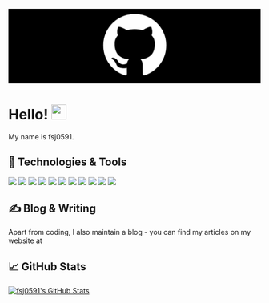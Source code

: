 <!-- More info, tips and tricks for making GitHub Profile README can be found in my article at https://towardsdatascience.com/build-a-stunning-readme-for-your-github-profile-9b80434fe5d7 -->

![Header](https://github.com/fsj0591/fsj0591/blob/main/v2-9c9dd400bbc84c9c867e3abd7d866509_r.jpg?raw=true "Header")

# Hello! <img src="https://raw.githubusercontent.com/MartinHeinz/MartinHeinz/master/wave.gif" width="30px" height="30px" />

My name is fsj0591. 


## 🔧 Technologies & Tools

![](https://img.shields.io/badge/Editor-IntelliJ_IDEA-informational?style=flat&logo=intellij-idea&logoColor=white&color=2bbc8a)
![](https://img.shields.io/badge/Code-Java-informational?style=flat&logo=Java&logoColor=white&color=2bbc8a)
![](https://img.shields.io/badge/Tools-Docker-informational?style=flat&logo=docker&logoColor=white&color=2bbc8a)
![](https://img.shields.io/badge/Tools-Mysql-informational?style=flat&logo=mysql&logoColor=white&color=2bbc8a)
![](https://img.shields.io/badge/Frame-SpringCloud-informational?style=flat&logo=spring&logoColor=white&color=2bbc8a)
![](https://img.shields.io/badge/Frame-SpringBoot-informational?style=flat&logo=spring&logoColor=white&color=2bbc8a)
![](https://img.shields.io/badge/Frame-Redis-informational?style=flat&logo=redis&logoColor=white&color=2bbc8a)
![](https://img.shields.io/badge/Frame-RabbitMQ-informational?style=flat&logo=rabbitmq&logoColor=white&color=2bbc8a)
![](https://img.shields.io/badge/Frame-SpringSecurity-informational?style=flat&logo=spring&logoColor=white&color=2bbc8a)
![](https://img.shields.io/badge/Frame-ElasticSearch-informational?style=flat&logo=elasticsearch&logoColor=white&color=2bbc8a)
![](https://img.shields.io/badge/OS-Linux-informational?style=flat&logo=linux&logoColor=white&color=2bbc8a)

## &#x270d; Blog & Writing

Apart from coding, I also maintain a blog - you can find my articles on my website at 


## &#x1f4c8; GitHub Stats

<a href="https://github.com/fsj0591/fsj0591">
  <img align="center" src="https://github-readme-stats.vercel.app/api?username=fsj0591&show_icons=true&line_height=27&count_private=true&title_color=ffffff&text_color=c9cacc&icon_color=2bbc8a&bg_color=1d1f21" alt="fsj0591's GitHub Stats" />
</a>

<!-- links to social media icons -->

<!-- icons with padding -->

[1.1]: http://i.imgur.com/tXSoThF.png "twitter icon with padding"
[2.1]: http://i.imgur.com/0o48UoR.png "github icon with padding"

<!-- icons without padding -->

[1.2]: http://i.imgur.com/wWzX9uB.png "twitter icon without padding"
[2.2]: http://i.imgur.com/9I6NRUm.png "github icon without padding"
[3.2]: https://raw.githubusercontent.com/MartinHeinz/MartinHeinz/master/linkedin-3-16.png "LinkedIn icon without padding"



<!-- Resources -->
<!-- Icons: https://simpleicons.org/ -->
<!-- GitHub Stats: https://github.com/anuraghazra/github-readme-stats -->
<!-- Emojis: https://emojipedia.org/emoji/ -->
<!-- HTML Emojis: https://www.fileformat.info/index.htm -->
<!-- Shields: https://shields.io/ -->
<!-- Awesome GitHub Profile README: https://github.com/abhisheknaiidu/awesome-github-profile-readme -->
